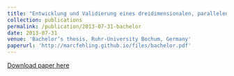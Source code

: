 ```yaml
---
title: "Entwicklung und Validierung eines dreidimensionalen, parallelen Hybrid Codes zur Simulation von Plasmen"
collection: publications
permalink: /publication/2013-07-31-bachelor
date: 2013-07-31
venue: 'Bachelor’s thesis, Ruhr-University Bochum, Germany'
paperurl: 'http://marcfehling.github.io/files/bachelor.pdf'
---
```


<a href='http://marcfehling.github.io/files/bachelor.pdf'>Download paper here</a>
